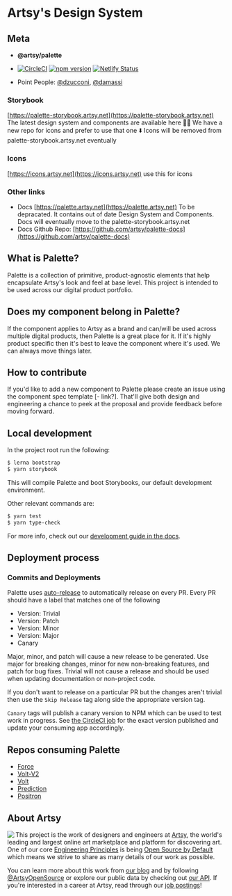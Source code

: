 # Artsy's Design System 

## Meta 
- **@artsy/palette**

- [![CircleCI](https://circleci.com/gh/artsy/palette.svg?style=shield)](https://circleci.com/gh/artsy/palette) [![npm version](https://badge.fury.io/js/%40artsy%2Fpalette.svg)](https://www.npmjs.com/package/@artsy/palette) [![Netlify Status](https://api.netlify.com/api/v1/badges/beb9e8d7-10cc-4a2e-99bb-0d4c6f46db82/deploy-status)](https://app.netlify.com/sites/artsy-palette/deploys)

- Point People: [@dzucconi](https://github.com/dzucconi), [@damassi](https://github.com/damassi)

### Storybook 
[https://palette-storybook.artsy.net](https://palette-storybook.artsy.net) 
The latest design system and components are available here 🙌🏻 We have a new repo for icons and prefer to use that one ⬇️ 
Icons will be removed from palette-storybook.artsy.net eventually

### Icons 
[https://icons.artsy.net](https://icons.artsy.net) use this for icons

### Other links
- Docs [https://palette.artsy.net](https://palette.artsy.net) To be depracated. It contains out of date Design System and Components. Docs will eventually move to the palette-storybook.artsy.net
- Docs Github Repo: [https://github.com/artsy/palette-docs](https://github.com/artsy/palette-docs)

## What is Palette?

Palette is a collection of primitive, product-agnostic elements that help encapsulate Artsy's look and feel at base level. This project is intended to be used across our digital product portfolio.

## Does my component belong in Palette?

If the component applies to Artsy as a brand and can/will be used across multiple digital products, then Palette is a great place for it. If it's highly product specific then it's best to leave the component where it's used. We can always move things later.

## How to contribute

If you'd like to add a new component to Palette please create an issue using the component spec template [- link?]. 
That'll give both design and engineering a chance to peek at the proposal and provide feedback before moving forward.

## Local development

In the project root run the following:

```sh
$ lerna bootstrap
$ yarn storybook
```

This will compile Palette and boot Storybooks, our default development environment.

Other relevant commands are:

```sh
$ yarn test
$ yarn type-check
```

For more info, check out our [development guide in the docs](https://palette.artsy.net/guides/development/).

## Deployment process

### Commits and Deployments

Palette uses [auto-release](https://github.com/intuit/auto-release#readme) to automatically release on every PR. Every PR should have a label that matches one of the following

- Version: Trivial
- Version: Patch
- Version: Minor
- Version: Major
- Canary

Major, minor, and patch will cause a new release to be generated. Use major for breaking changes, minor for new non-breaking features,
and patch for bug fixes. Trivial will not cause a release and should be used when updating documentation or non-project code.

If you don't want to release on a particular PR but the changes aren't trivial then use the `Skip Release` tag along side the appropriate version tag.

`Canary` tags will publish a canary version to NPM which can be used to test work in progress. See [the CircleCI job](https://app.circleci.com/pipelines/github/artsy/palette/4138/workflows/ffc56588-35bf-41ed-a0a8-a806fc807678/jobs/20148) for the exact version published and update your consuming app accordingly.

## Repos consuming Palette

- [Force](https://github.com/artsy/force)
- [Volt-V2](https://github.com/artsy/volt-v2)
- [Volt](https://github.com/artsy/volt)
- [Prediction](https://github.com/artsy/prediction)
- [Positron](https://github.com/artsy/positron)

## About Artsy

<a href="https://www.artsy.net/">
  <img align="left" src="https://avatars2.githubusercontent.com/u/546231?s=200&v=4"/>
</a>

This project is the work of designers and engineers at [Artsy][footer_website], the
world's leading and largest online art marketplace and platform for discovering art.
One of our core [Engineering Principles][footer_principles] is being [Open
Source by Default][footer_open] which means we strive to share as many details
of our work as possible.

You can learn more about this work from [our blog][footer_blog] and by following
[@ArtsyOpenSource][footer_twitter] or explore our public data by checking out
[our API][footer_api]. If you're interested in a career at Artsy, read through
our [job postings][footer_jobs]!

[footer_website]: https://www.artsy.net/
[footer_principles]: culture/engineering-principles.md
[footer_open]: culture/engineering-principles.md#open-source-by-default
[footer_blog]: https://artsy.github.io/
[footer_twitter]: https://twitter.com/ArtsyOpenSource
[footer_api]: https://developers.artsy.net/
[footer_jobs]: https://www.artsy.net/jobs
